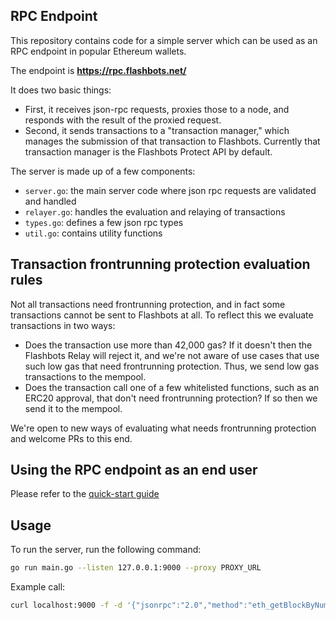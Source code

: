 ## RPC Endpoint

This repository contains code for a simple server which can be used as an RPC endpoint in popular Ethereum wallets.

The endpoint is **https://rpc.flashbots.net/**

It does two basic things:
- First, it receives json-rpc requests, proxies those to a node, and responds with the result of the proxied request.
- Second, it sends transactions to a "transaction manager," which manages the submission of that transaction to Flashbots. Currently that transaction manager is the Flashbots Protect API by default.

The server is made up of a few components:
- `server.go`: the main server code where json rpc requests are validated and handled
- `relayer.go`: handles the evaluation and relaying of transactions
- `types.go`: defines a few json rpc types
- `util.go`: contains utility functions

## Transaction frontrunning protection evaluation rules

Not all transactions need frontrunning protection, and in fact some transactions cannot be sent to Flashbots at all. To reflect this we evaluate transactions in two ways:
- Does the transaction use more than 42,000 gas? If it doesn't then the Flashbots Relay will reject it, and we're not aware of use cases that use such low gas that need frontrunning protection. Thus, we send low gas transactions to the mempool.
- Does the transaction call one of a few whitelisted functions, such as an ERC20 approval, that don't need frontrunning protection? If so then we send it to the mempool.

We're open to new ways of evaluating what needs frontrunning protection and welcome PRs to this end.

## Using the RPC endpoint as an end user

Please refer to the [quick-start guide](https://docs.flashbots.net/flashbots-protect/rpc/quick-start/)

## Usage

To run the server, run the following command:

```bash
go run main.go --listen 127.0.0.1:9000 --proxy PROXY_URL
```

Example call:

```bash
curl localhost:9000 -f -d '{"jsonrpc":"2.0","method":"eth_getBlockByNumber","params":["latest", false],"id":1}'
```
